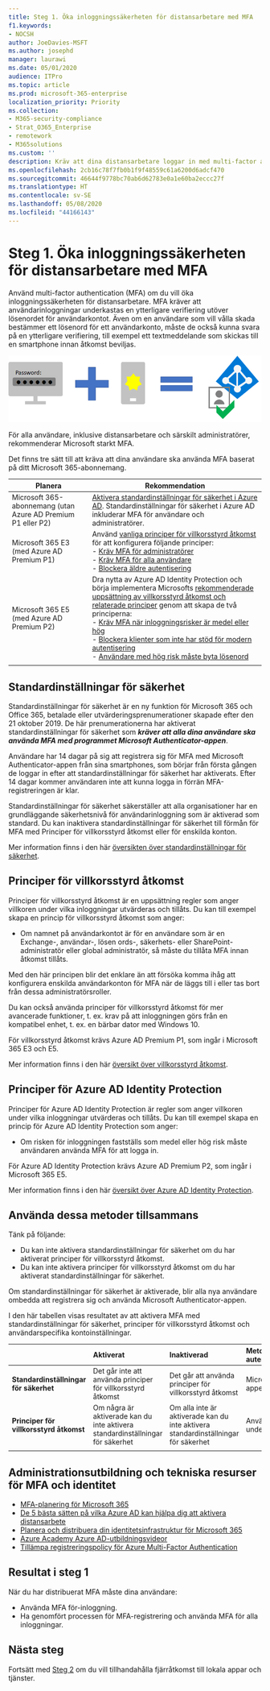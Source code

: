 ```yaml
---
title: Steg 1. Öka inloggningssäkerheten för distansarbetare med MFA
f1.keywords:
- NOCSH
author: JoeDavies-MSFT
ms.author: josephd
manager: laurawi
ms.date: 05/01/2020
audience: ITPro
ms.topic: article
ms.prod: microsoft-365-enterprise
localization_priority: Priority
ms.collection:
- M365-security-compliance
- Strat_O365_Enterprise
- remotework
- M365solutions
ms.custom: ''
description: Kräv att dina distansarbetare loggar in med multi-factor authentication (MFA).
ms.openlocfilehash: 2cb16c78f7fb0b1f9f48559c61a6200d6adcf470
ms.sourcegitcommit: 46644f9778bc70ab6d62783e0a1e60ba2eccc27f
ms.translationtype: HT
ms.contentlocale: sv-SE
ms.lasthandoff: 05/08/2020
ms.locfileid: "44166143"
---
```

# <a name="step-1-increase-sign-in-security-for-remote-workers-with-mfa"></a>Steg 1. Öka inloggningssäkerheten för distansarbetare med MFA

Använd multi-factor authentication (MFA) om du vill öka inloggningssäkerheten för distansarbetare. MFA kräver att användarinloggningar underkastas en ytterligare verifiering utöver lösenordet för användarkontot. Även om en användare som vill vålla skada bestämmer ett lösenord för ett användarkonto, måste de också kunna svara på en ytterligare verifiering, till exempel ett textmeddelande som skickas till en smartphone innan åtkomst beviljas.

![Rätt lösenord plus extra verifiering gör att inloggningen lyckas](../media/empower-people-to-work-remotely/remote-workers-mfa.png)

För alla användare, inklusive distansarbetare och särskilt administratörer, rekommenderar Microsoft starkt MFA.

Det finns tre sätt till att kräva att dina användare ska använda MFA baserat på ditt Microsoft 365-abonnemang.

|Planera  |Rekommendation  |
|---------|---------|
|Microsoft 365-abonnemang (utan Azure AD Premium P1 eller P2)     |[Aktivera standardinställningar för säkerhet i Azure AD](https://docs.microsoft.com/azure/active-directory/fundamentals/concept-fundamentals-security-defaults). Standardinställningar för säkerhet i Azure AD inkluderar MFA för användare och administratörer.   |
|Microsoft 365 E3 (med Azure AD Premium P1)     | Använd [vanliga principer för villkorsstyrd åtkomst](https://docs.microsoft.com/azure/active-directory/conditional-access/concept-conditional-access-policy-common) för att konfigurera följande principer: <br>- [Kräv MFA för administratörer](https://docs.microsoft.com/azure/active-directory/conditional-access/howto-conditional-access-policy-admin-mfa) <br>- [Kräv MFA för alla användare](https://docs.microsoft.com/azure/active-directory/conditional-access/howto-conditional-access-policy-all-users-mfa) <br> - [Blockera äldre autentisering](https://docs.microsoft.com/azure/active-directory/conditional-access/howto-conditional-access-policy-block-legacy)       |
|Microsoft 365 E5 (med Azure AD Premium P2)     | Dra nytta av Azure AD Identity Protection och börja implementera Microsofts [rekommenderade uppsättning av villkorsstyrd åtkomst och relaterade principer](../enterprise/identity-access-policies.md) genom att skapa de två principerna:<br> - [Kräv MFA när inloggningsrisker är medel eller hög](../enterprise/identity-access-policies.md#require-mfa-based-on-sign-in-risk) <br>- [Blockera klienter som inte har stöd för modern autentisering](../enterprise/identity-access-policies.md#block-clients-that-dont-support-modern-authentication)<br>- [Användare med hög risk måste byta lösenord](../enterprise/identity-access-policies.md#high-risk-users-must-change-password)       |
| | |

## <a name="security-defaults"></a>Standardinställningar för säkerhet

Standardinställningar för säkerhet är en ny funktion för Microsoft 365 och Office 365, betalade eller utvärderingsprenumerationer skapade efter den 21 oktober 2019. De här prenumerationerna har aktiverat standardinställningar för säkerhet som ***kräver att alla dina användare ska använda MFA med programmet Microsoft Authenticator-appen***.
 
Användare har 14 dagar på sig att registrera sig för MFA med Microsoft Authenticator-appen från sina smartphones, som börjar från första gången de loggar in efter att standardinställningar för säkerhet har aktiverats. Efter 14 dagar kommer användaren inte att kunna logga in förrän MFA-registreringen är klar.

Standardinställningar för säkerhet säkerställer att alla organisationer har en grundläggande säkerhetsnivå för användarinloggning som är aktiverad som standard. Du kan inaktivera standardinställningar för säkerhet till förmån för MFA med Principer för villkorsstyrd åtkomst eller för enskilda konton.

Mer information finns i den här [översikten över standardinställningar för säkerhet](https://docs.microsoft.com/azure/active-directory/fundamentals/concept-fundamentals-security-defaults).

## <a name="conditional-access-policies"></a>Principer för villkorsstyrd åtkomst

Principer för villkorsstyrd åtkomst är en uppsättning regler som anger villkoren under vilka inloggningar utvärderas och tillåts. Du kan till exempel skapa en princip för villkorsstyrd åtkomst som anger:

- Om namnet på användarkontot är för en användare som är en Exchange-, användar-, lösen ords-, säkerhets- eller SharePoint-administratör eller global administratör, så måste du tillåta MFA innan åtkomst tillåts.

Med den här principen blir det enklare än att försöka komma ihåg att konfigurera enskilda användarkonton för MFA när de läggs till i eller tas bort från dessa administratörsroller.

Du kan också använda principer för villkorsstyrd åtkomst för mer avancerade funktioner, t. ex. krav på att inloggningen görs från en kompatibel enhet, t. ex. en bärbar dator med Windows 10.

För villkorsstyrd åtkomst krävs Azure AD Premium P1, som ingår i Microsoft 365 E3 och E5.

Mer information finns i den här [översikt över villkorsstyrd åtkomst](https://docs.microsoft.com/azure/active-directory/conditional-access/overview).

## <a name="azure-ad-identity-protection-policies"></a>Principer för Azure AD Identity Protection

Principer för Azure AD Identity Protection är regler som anger villkoren under vilka inloggningar utvärderas och tillåts. Du kan till exempel skapa en princip för Azure AD Identity Protection som anger:

- Om risken för inloggningen fastställs som medel eller hög risk måste användaren använda MFA för att logga in.

För Azure AD Identity Protection krävs Azure AD Premium P2, som ingår i Microsoft 365 E5.

Mer information finns i den här [översikt över Azure AD Identity Protection](https://docs.microsoft.com/azure/active-directory/identity-protection/overview-identity-protection).

## <a name="using-these-methods-together"></a>Använda dessa metoder tillsammans

Tänk på följande:

- Du kan inte aktivera standardinställningar för säkerhet om du har aktiverat principer för villkorsstyrd åtkomst.
- Du kan inte aktivera principer för villkorsstyrd åtkomst om du har aktiverat standardinställningar för säkerhet.

Om standardinställningar för säkerhet är aktiverade, blir alla nya användare ombedda att registrera sig och använda Microsoft Authenticator-appen. 

I den här tabellen visas resultatet av att aktivera MFA med standardinställningar för säkerhet, principer för villkorsstyrd åtkomst och användarspecifika kontoinställningar.

|| Aktiverat | Inaktiverad | Metod för sekundär autentisering |
|:-------|:-----|:-------|:-------|
| **Standardinställningar för säkerhet**  | Det går inte att använda principer för villkorsstyrd åtkomst | Det går att använda principer för villkorsstyrd åtkomst | Microsoft Authenticator-appen |
| **Principer för villkorsstyrd åtkomst** | Om några är aktiverade kan du inte aktivera standardinställningar för säkerhet | Om alla inte är aktiverade kan du inte aktivera standardinställningar för säkerhet  | Användardefinierad under MFA-registrering  |
||||

## <a name="admin-training-and-technical-resources-for-mfa-and-identity"></a>Administrationsutbildning och tekniska resurser för MFA och identitet

- [MFA-planering för Microsoft 365](https://docs.microsoft.com/microsoft-365/admin/security-and-compliance/multi-factor-authentication-plan)
- [De 5 bästa sätten på vilka Azure AD kan hjälpa dig att aktivera distansarbete](https://techcommunity.microsoft.com/t5/azure-active-directory-identity/top-5-ways-your-azure-ad-can-help-you-enable-remote-work/ba-p/1144691)
- [Planera och distribuera din identitetsinfrastruktur för Microsoft 365](https://docs.microsoft.com/microsoft-365/enterprise/identity-infrastructure?view=o365-worldwide#plan-and-deploy-your-microsoft-365-enterprise-identity-infrastructure)
- [Azure Academy Azure AD-utbildningsvideor](https://www.youtube.com/watch?v=pN8o0owHfI0&list=PL-V4YVm6AmwUFpC3rXr2i2piRQ708q_ia)
- [Tillämpa registreringspolicy för Azure Multi-Factor Authentication](https://docs.microsoft.com/azure/active-directory/identity-protection/howto-identity-protection-configure-mfa-policy)

## <a name="results-of-step-1"></a>Resultat i steg 1

När du har distribuerat MFA måste dina användare:

- Använda MFA för-inloggning.
- Ha genomfört processen för MFA-registrering och använda MFA för alla inloggningar.

## <a name="next-step"></a>Nästa steg

Fortsätt med [Steg 2](empower-people-to-work-remotely-remote-access.md) om du vill tillhandahålla fjärråtkomst till lokala appar och tjänster.
